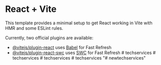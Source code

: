 # React + Vite

This template provides a minimal setup to get React working in Vite with HMR and some ESLint rules.

Currently, two official plugins are available:

- [@vitejs/plugin-react](https://github.com/vitejs/vite-plugin-react/blob/main/packages/plugin-react/README.md) uses [Babel](https://babeljs.io/) for Fast Refresh
- [@vitejs/plugin-react-swc](https://github.com/vitejs/vite-plugin-react-swc) uses [SWC](https://swc.rs/) for Fast Refresh
#   t e c h s e r v i c e s  
 #   t e c h s e r v i c e s  
 #   t e c h s e r v i c e s  
 #   t e c h s e r v i c e s  
 "# newtechservices" 
